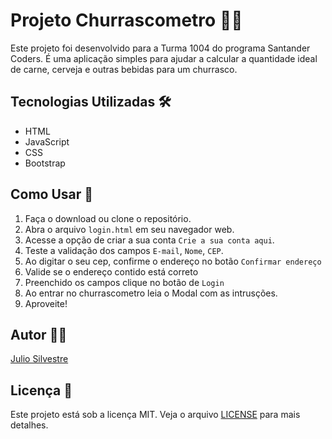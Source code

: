 # Projeto Churrascometro 🥩🍻

Este projeto foi desenvolvido para a Turma 1004 do programa Santander Coders. É uma aplicação simples para ajudar a calcular a quantidade ideal de carne, cerveja e outras bebidas para um churrasco.

## Tecnologias Utilizadas 🛠️

- HTML
- JavaScript
- CSS
- Bootstrap

## Como Usar 🚀

1. Faça o download ou clone o repositório.
2. Abra o arquivo `login.html` em seu navegador web.
3. Acesse a opção de criar a sua conta `Crie a sua conta aqui`.
4. Teste a validação dos campos `E-mail`, `Nome`, `CEP`.
5. Ao digitar o seu cep, confirme o endereço no botão `Confirmar endereço`
6. Valide se o endereço contido está correto
7. Preenchido os campos clique no botão de `Login`
8. Ao entrar no churrascometro leia o Modal com as intrusções.
9. Aproveite!

## Autor 👨‍💻

[Julio Silvestre](https://github.com/juliocsilvestre)

## Licença 📝

Este projeto está sob a licença MIT. Veja o arquivo [LICENSE](LICENSE) para mais detalhes.
